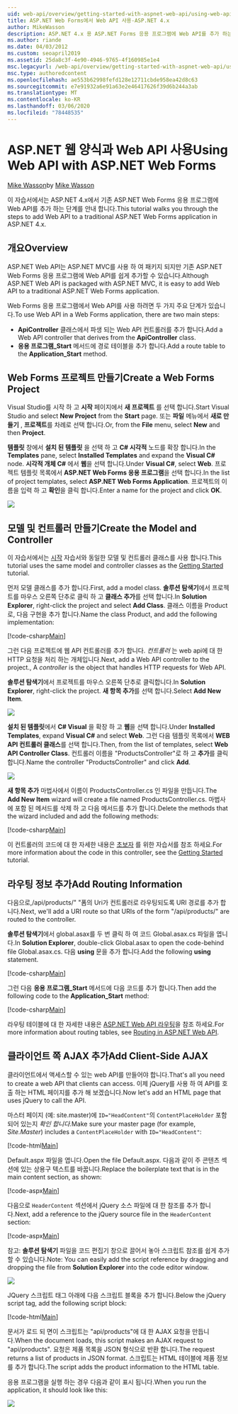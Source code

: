 ```yaml
---
uid: web-api/overview/getting-started-with-aspnet-web-api/using-web-api-with-aspnet-web-forms
title: ASP.NET Web Forms에서 Web API 사용-ASP.NET 4.x
author: MikeWasson
description: ASP.NET 4.x 용 ASP.NET Forms 응용 프로그램에 Web API를 추가 하는 과정을 단계별로 안내 하는 코드를 사용 하는 자습서
ms.author: riande
ms.date: 04/03/2012
ms.custom: seoapril2019
ms.assetid: 25da8c3f-4e90-4946-9765-4f160985e1e4
msc.legacyurl: /web-api/overview/getting-started-with-aspnet-web-api/using-web-api-with-aspnet-web-forms
msc.type: authoredcontent
ms.openlocfilehash: ae553b62998fefd128e12711cbde958ea42d8c63
ms.sourcegitcommit: e7e91932a6e91a63e2e46417626f39d6b244a3ab
ms.translationtype: MT
ms.contentlocale: ko-KR
ms.lasthandoff: 03/06/2020
ms.locfileid: "78448535"
---
```

# <a name="using-web-api-with-aspnet-web-forms"></a><span data-ttu-id="1fbca-103">ASP.NET 웹 양식과 Web API 사용</span><span class="sxs-lookup"><span data-stu-id="1fbca-103">Using Web API with ASP.NET Web Forms</span></span>

<span data-ttu-id="1fbca-104">[Mike Wasson](https://github.com/MikeWasson)</span><span class="sxs-lookup"><span data-stu-id="1fbca-104">by [Mike Wasson](https://github.com/MikeWasson)</span></span>

<span data-ttu-id="1fbca-105">이 자습서에서는 ASP.NET 4.x에서 기존 ASP.NET Web Forms 응용 프로그램에 Web API를 추가 하는 단계를 안내 합니다.</span><span class="sxs-lookup"><span data-stu-id="1fbca-105">This tutorial walks you through the steps to add Web API to a traditional ASP.NET Web Forms application in ASP.NET 4.x.</span></span> 

## <a name="overview"></a><span data-ttu-id="1fbca-106">개요</span><span class="sxs-lookup"><span data-stu-id="1fbca-106">Overview</span></span>

<span data-ttu-id="1fbca-107">ASP.NET Web API는 ASP.NET MVC를 사용 하 여 패키지 되지만 기존 ASP.NET Web Forms 응용 프로그램에 Web API를 쉽게 추가할 수 있습니다.</span><span class="sxs-lookup"><span data-stu-id="1fbca-107">Although ASP.NET Web API is packaged with ASP.NET MVC, it is easy to add Web API to a traditional ASP.NET Web Forms application.</span></span>

<span data-ttu-id="1fbca-108">Web Forms 응용 프로그램에서 Web API를 사용 하려면 두 가지 주요 단계가 있습니다.</span><span class="sxs-lookup"><span data-stu-id="1fbca-108">To use Web API in a Web Forms application, there are two main steps:</span></span>

- <span data-ttu-id="1fbca-109">**ApiController** 클래스에서 파생 되는 Web API 컨트롤러를 추가 합니다.</span><span class="sxs-lookup"><span data-stu-id="1fbca-109">Add a Web API controller that derives from the **ApiController** class.</span></span>
- <span data-ttu-id="1fbca-110">**응용 프로그램\_Start** 메서드에 경로 테이블을 추가 합니다.</span><span class="sxs-lookup"><span data-stu-id="1fbca-110">Add a route table to the **Application\_Start** method.</span></span>

## <a name="create-a-web-forms-project"></a><span data-ttu-id="1fbca-111">Web Forms 프로젝트 만들기</span><span class="sxs-lookup"><span data-stu-id="1fbca-111">Create a Web Forms Project</span></span>

<span data-ttu-id="1fbca-112">Visual Studio를 시작 하 고 **시작** 페이지에서 **새 프로젝트** 를 선택 합니다.</span><span class="sxs-lookup"><span data-stu-id="1fbca-112">Start Visual Studio and select **New Project** from the **Start** page.</span></span> <span data-ttu-id="1fbca-113">또는 **파일** 메뉴에서 **새로 만들기** , **프로젝트**를 차례로 선택 합니다.</span><span class="sxs-lookup"><span data-stu-id="1fbca-113">Or, from the **File** menu, select **New** and then **Project**.</span></span>

<span data-ttu-id="1fbca-114">**템플릿** 창에서 **설치 된 템플릿** 을 선택 하 고  **C# 시각적** 노드를 확장 합니다.</span><span class="sxs-lookup"><span data-stu-id="1fbca-114">In the **Templates** pane, select **Installed Templates** and expand the **Visual C#** node.</span></span> <span data-ttu-id="1fbca-115">**시각적 개체 C#** 에서 **웹**을 선택 합니다.</span><span class="sxs-lookup"><span data-stu-id="1fbca-115">Under **Visual C#**, select **Web**.</span></span> <span data-ttu-id="1fbca-116">프로젝트 템플릿 목록에서 **ASP.NET Web Forms 응용 프로그램**을 선택 합니다.</span><span class="sxs-lookup"><span data-stu-id="1fbca-116">In the list of project templates, select **ASP.NET Web Forms Application**.</span></span> <span data-ttu-id="1fbca-117">프로젝트의 이름을 입력 하 고 **확인**을 클릭 합니다.</span><span class="sxs-lookup"><span data-stu-id="1fbca-117">Enter a name for the project and click **OK**.</span></span>

![](using-web-api-with-aspnet-web-forms/_static/image1.png)

## <a name="create-the-model-and-controller"></a><span data-ttu-id="1fbca-118">모델 및 컨트롤러 만들기</span><span class="sxs-lookup"><span data-stu-id="1fbca-118">Create the Model and Controller</span></span>

<span data-ttu-id="1fbca-119">이 자습서에서는 [시작](tutorial-your-first-web-api.md) 자습서와 동일한 모델 및 컨트롤러 클래스를 사용 합니다.</span><span class="sxs-lookup"><span data-stu-id="1fbca-119">This tutorial uses the same model and controller classes as the [Getting Started](tutorial-your-first-web-api.md) tutorial.</span></span>

<span data-ttu-id="1fbca-120">먼저 모델 클래스를 추가 합니다.</span><span class="sxs-lookup"><span data-stu-id="1fbca-120">First, add a model class.</span></span> <span data-ttu-id="1fbca-121">**솔루션 탐색기**에서 프로젝트를 마우스 오른쪽 단추로 클릭 하 고 **클래스 추가**를 선택 합니다.</span><span class="sxs-lookup"><span data-stu-id="1fbca-121">In **Solution Explorer**, right-click the project and select **Add Class**.</span></span> <span data-ttu-id="1fbca-122">클래스 이름을 Product로, 다음 구현을 추가 합니다.</span><span class="sxs-lookup"><span data-stu-id="1fbca-122">Name the class Product, and add the following implementation:</span></span>

[!code-csharp[Main](using-web-api-with-aspnet-web-forms/samples/sample1.cs)]

<span data-ttu-id="1fbca-123">그런 다음 프로젝트에 웹 API 컨트롤러를 추가 합니다. *컨트롤러* 는 web api에 대 한 HTTP 요청을 처리 하는 개체입니다.</span><span class="sxs-lookup"><span data-stu-id="1fbca-123">Next, add a Web API controller to the project., A *controller* is the object that handles HTTP requests for Web API.</span></span>

<span data-ttu-id="1fbca-124">**솔루션 탐색기**에서 프로젝트를 마우스 오른쪽 단추로 클릭합니다.</span><span class="sxs-lookup"><span data-stu-id="1fbca-124">In **Solution Explorer**, right-click the project.</span></span> <span data-ttu-id="1fbca-125">**새 항목 추가**를 선택 합니다.</span><span class="sxs-lookup"><span data-stu-id="1fbca-125">Select **Add New Item**.</span></span>

![](using-web-api-with-aspnet-web-forms/_static/image2.png)

<span data-ttu-id="1fbca-126">**설치 된 템플릿**에서  **C# Visual** 을 확장 하 고 **웹**을 선택 합니다.</span><span class="sxs-lookup"><span data-stu-id="1fbca-126">Under **Installed Templates**, expand **Visual C#** and select **Web**.</span></span> <span data-ttu-id="1fbca-127">그런 다음 템플릿 목록에서 **WEB API 컨트롤러 클래스**를 선택 합니다.</span><span class="sxs-lookup"><span data-stu-id="1fbca-127">Then, from the list of templates, select **Web API Controller Class**.</span></span> <span data-ttu-id="1fbca-128">컨트롤러 이름을 "ProductsController"로 하 고 **추가**를 클릭 합니다.</span><span class="sxs-lookup"><span data-stu-id="1fbca-128">Name the controller "ProductsController" and click **Add**.</span></span>

![](using-web-api-with-aspnet-web-forms/_static/image3.png)

<span data-ttu-id="1fbca-129">**새 항목 추가** 마법사에서 이름이 ProductsController.cs 인 파일을 만듭니다.</span><span class="sxs-lookup"><span data-stu-id="1fbca-129">The **Add New Item** wizard will create a file named ProductsController.cs.</span></span> <span data-ttu-id="1fbca-130">마법사에 포함 된 메서드를 삭제 하 고 다음 메서드를 추가 합니다.</span><span class="sxs-lookup"><span data-stu-id="1fbca-130">Delete the methods that the wizard included and add the following methods:</span></span>

[!code-csharp[Main](using-web-api-with-aspnet-web-forms/samples/sample2.cs)]

<span data-ttu-id="1fbca-131">이 컨트롤러의 코드에 대 한 자세한 내용은 [초보자](tutorial-your-first-web-api.md) 를 위한 자습서를 참조 하세요.</span><span class="sxs-lookup"><span data-stu-id="1fbca-131">For more information about the code in this controller, see the [Getting Started](tutorial-your-first-web-api.md) tutorial.</span></span>

## <a name="add-routing-information"></a><span data-ttu-id="1fbca-132">라우팅 정보 추가</span><span class="sxs-lookup"><span data-stu-id="1fbca-132">Add Routing Information</span></span>

<span data-ttu-id="1fbca-133">다음으로,/api/products/&quot; &quot;폼의 Uri가 컨트롤러로 라우팅되도록 URI 경로를 추가 합니다.</span><span class="sxs-lookup"><span data-stu-id="1fbca-133">Next, we'll add a URI route so that URIs of the form &quot;/api/products/&quot; are routed to the controller.</span></span>

<span data-ttu-id="1fbca-134">**솔루션 탐색기**에서 global.asax를 두 번 클릭 하 여 코드 Global.asax.cs 파일을 엽니다.</span><span class="sxs-lookup"><span data-stu-id="1fbca-134">In **Solution Explorer**, double-click Global.asax to open the code-behind file Global.asax.cs.</span></span> <span data-ttu-id="1fbca-135">다음 **using** 문을 추가 합니다.</span><span class="sxs-lookup"><span data-stu-id="1fbca-135">Add the following **using** statement.</span></span>

[!code-csharp[Main](using-web-api-with-aspnet-web-forms/samples/sample3.cs)]

<span data-ttu-id="1fbca-136">그런 다음 **응용 프로그램\_Start** 메서드에 다음 코드를 추가 합니다.</span><span class="sxs-lookup"><span data-stu-id="1fbca-136">Then add the following code to the **Application\_Start** method:</span></span>

[!code-csharp[Main](using-web-api-with-aspnet-web-forms/samples/sample4.cs)]

<span data-ttu-id="1fbca-137">라우팅 테이블에 대 한 자세한 내용은 [ASP.NET Web API 라우팅](../web-api-routing-and-actions/routing-in-aspnet-web-api.md)을 참조 하세요.</span><span class="sxs-lookup"><span data-stu-id="1fbca-137">For more information about routing tables, see [Routing in ASP.NET Web API](../web-api-routing-and-actions/routing-in-aspnet-web-api.md).</span></span>

## <a name="add-client-side-ajax"></a><span data-ttu-id="1fbca-138">클라이언트 쪽 AJAX 추가</span><span class="sxs-lookup"><span data-stu-id="1fbca-138">Add Client-Side AJAX</span></span>

<span data-ttu-id="1fbca-139">클라이언트에서 액세스할 수 있는 web API를 만들어야 합니다.</span><span class="sxs-lookup"><span data-stu-id="1fbca-139">That's all you need to create a web API that clients can access.</span></span> <span data-ttu-id="1fbca-140">이제 jQuery를 사용 하 여 API를 호출 하는 HTML 페이지를 추가 해 보겠습니다.</span><span class="sxs-lookup"><span data-stu-id="1fbca-140">Now let's add an HTML page that uses jQuery to call the API.</span></span>

<span data-ttu-id="1fbca-141">마스터 페이지 (예: site.master)에 `ID="HeadContent"`의 `ContentPlaceHolder` 포함 되어 있는지 *확인 합니다.*</span><span class="sxs-lookup"><span data-stu-id="1fbca-141">Make sure your master page (for example, *Site.Master*) includes a `ContentPlaceHolder` with `ID="HeadContent"`:</span></span>

[!code-html[Main](using-web-api-with-aspnet-web-forms/samples/sample8.html)]

<span data-ttu-id="1fbca-142">Default.aspx 파일을 엽니다.</span><span class="sxs-lookup"><span data-stu-id="1fbca-142">Open the file Default.aspx.</span></span> <span data-ttu-id="1fbca-143">다음과 같이 주 콘텐츠 섹션에 있는 상용구 텍스트를 바꿉니다.</span><span class="sxs-lookup"><span data-stu-id="1fbca-143">Replace the boilerplate text that is in the main content section, as shown:</span></span>

[!code-aspx[Main](using-web-api-with-aspnet-web-forms/samples/sample5.aspx)]

<span data-ttu-id="1fbca-144">다음으로 `HeaderContent` 섹션에서 jQuery 소스 파일에 대 한 참조를 추가 합니다.</span><span class="sxs-lookup"><span data-stu-id="1fbca-144">Next, add a reference to the jQuery source file in the `HeaderContent` section:</span></span>

[!code-aspx[Main](using-web-api-with-aspnet-web-forms/samples/sample6.aspx?highlight=2)]

<span data-ttu-id="1fbca-145">참고: **솔루션 탐색기** 파일을 코드 편집기 창으로 끌어서 놓아 스크립트 참조를 쉽게 추가할 수 있습니다.</span><span class="sxs-lookup"><span data-stu-id="1fbca-145">Note: You can easily add the script reference by dragging and dropping the file from **Solution Explorer** into the code editor window.</span></span>

![](using-web-api-with-aspnet-web-forms/_static/image4.png)

<span data-ttu-id="1fbca-146">JQuery 스크립트 태그 아래에 다음 스크립트 블록을 추가 합니다.</span><span class="sxs-lookup"><span data-stu-id="1fbca-146">Below the jQuery script tag, add the following script block:</span></span>

[!code-html[Main](using-web-api-with-aspnet-web-forms/samples/sample7.html)]

<span data-ttu-id="1fbca-147">문서가 로드 되 면이 스크립트는 &quot;api/products&quot;에 대 한 AJAX 요청을 만듭니다.</span><span class="sxs-lookup"><span data-stu-id="1fbca-147">When the document loads, this script makes an AJAX request to &quot;api/products&quot;.</span></span> <span data-ttu-id="1fbca-148">요청은 제품 목록을 JSON 형식으로 반환 합니다.</span><span class="sxs-lookup"><span data-stu-id="1fbca-148">The request returns a list of products in JSON format.</span></span> <span data-ttu-id="1fbca-149">스크립트는 HTML 테이블에 제품 정보를 추가 합니다.</span><span class="sxs-lookup"><span data-stu-id="1fbca-149">The script adds the product information to the HTML table.</span></span>

<span data-ttu-id="1fbca-150">응용 프로그램을 실행 하는 경우 다음과 같이 표시 됩니다.</span><span class="sxs-lookup"><span data-stu-id="1fbca-150">When you run the application, it should look like this:</span></span>

![](using-web-api-with-aspnet-web-forms/_static/image5.png)
